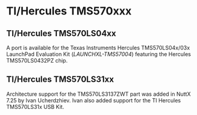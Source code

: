 TI/Hercules TMS570xxx
=====================

TI/Hercules TMS570LS04xx
------------------------

A port is available for the Texas Instruments Hercules TMS570LS04x/03x
LaunchPad Evaluation Kit (*LAUNCHXL-TMS57004*) featuring the Hercules
TMS570LS0432PZ chip.

TI/Hercules TMS570LS31xx
------------------------

Architecture support for the TMS570LS3137ZWT part was added in NuttX
7.25 by Ivan Ucherdzhiev. Ivan also added support for the TI Hercules
TMS570LS31x USB Kit.
